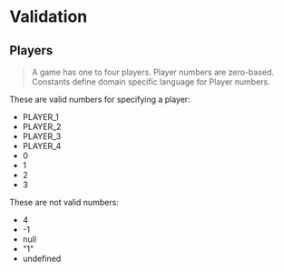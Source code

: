 # Validation

## Players
> A game has one to four players. Player numbers are zero-based. Constants define domain specific language for Player numbers.

These are valid numbers for specifying a player:

* PLAYER_1
* PLAYER_2
* PLAYER_3
* PLAYER_4
* 0
* 1
* 2
* 3

These are not valid numbers:

* 4
* -1
* null
* "1"
* undefined
